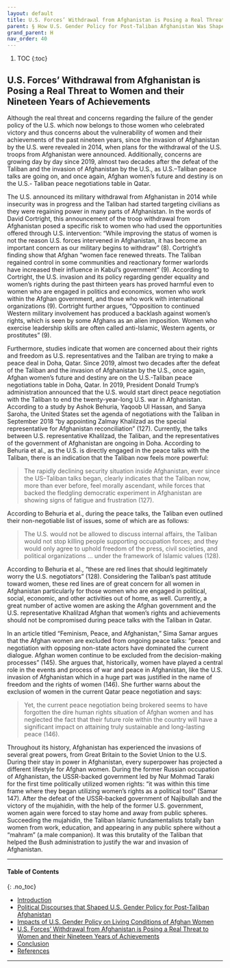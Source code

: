 ```yaml
---
layout: default
title: U.S. Forces’ Withdrawal from Afghanistan is Posing a Real Threat to Women and their Nineteen Years of Achievements 
parent: § How U.S. Gender Policy for Post-Taliban Afghanistan Was Shaped  
grand_parent: H 
nav_order: 40 
---
```

<style>
.dont-break-out {
  /* These are technically the same, but use both */
  overflow-wrap: break-word;
  word-wrap: break-word;

     -ms-word-break: break-all;
  /* This is the dangerous one in WebKit, as it breaks things wherever */
  word-break: break-all;
  /* Instead use this non-standard one: */
  word-break: break-word;
}

.youtube-container {
    position: relative;
    width: 100%;
    height: 0;
    padding-bottom: 56.25%;
}
.youtube-video {
    position: absolute;
    top: 0;
    left: 0;
    width: 100%;
    height: 100%;
}

</style>

<div class="dont-break-out" markdown="1">

1. TOC
{:toc}

## U.S. Forces’ Withdrawal from Afghanistan is Posing a Real Threat to Women and their Nineteen Years of Achievements
Although the real threat and concerns regarding the failure of the gender policy of the U.S. which now belongs to those women who celebrated victory and thus concerns about the vulnerability of women and their achievements of the past nineteen years, since the invasion of Afghanistan by the U.S. were revealed in 2014, when plans for the withdrawal of the U.S. troops from Afghanistan were announced. Additionally, concerns are growing day by day since 2019, almost two decades after the defeat of the Taliban and the invasion of Afghanistan by the U.S., as U.S.–Taliban peace talks are going on, and once again, Afghan women’s future and destiny is on the U.S.- Taliban peace negotiations table in Qatar.

The U.S. announced its military withdrawal from Afghanistan in 2014 while insecurity was in progress and the Taliban had started targeting civilians as they were regaining power in many parts of Afghanistan. In the words of David Cortright, this announcement of the troop withdrawal from Afghanistan posed a specific risk to women who had used the opportunities offered through U.S. intervention: “While improving the status of women is not the reason U.S. forces intervened in Afghanistan, it has become an important concern as our military begins to withdraw” (8). Cortright’s finding show that Afghan “women face renewed threats. The Taliban regained control in some communities and reactionary former warlords have increased their influence in Kabul’s government” (9). According to Cortright, the U.S. invasion and its policy regarding gender equality and women’s rights during the past thirteen years has proved harmful even to women who are engaged in politics and economics, women who work within the Afghan government, and those who work with international organizations (9). Cortright further argues, “Opposition to continued Western military involvement has produced a backlash against women’s rights, which is seen by some Afghans as an alien imposition. Women who exercise leadership skills are often called anti-Islamic, Western agents, or prostitutes” (9).

Furthermore, studies indicate that women are concerned about their rights and freedom as U.S. representatives and the Taliban are trying to make a peace deal in Doha, Qatar. Since 2019, almost two decades after the defeat of the Taliban and the invasion of Afghanistan by the U.S., once again, Afghan women’s future and destiny are on the U.S.-Taliban peace negotiations table in Doha, Qatar. In 2019, President Donald Trump’s administration announced that the U.S. would start direct peace negotiation with the Taliban to end the twenty-year-long U.S. war in Afghanistan. According to a study by Ashok Behuria, Yaqoob Ul Hassan, and Sanya Saroha, the United States set the agenda of negotiations with the Taliban in September 2018 “by appointing Zalmay Khalilzad as the special representative for Afghanistan reconciliation” (127). Currently, the talks between U.S. representative Khalilzad, the Taliban, and the representatives of the government of Afghanistan are ongoing in Doha. According to Behuria et al., as the U.S. is directly engaged in the peace talks with the Taliban, there is an indication that the Taliban now feels more powerful:

> The rapidly declining security situation inside Afghanistan, ever since the US–Taliban talks began, clearly indicates that the Taliban now, more than ever before, feel morally ascendant, while forces that backed the fledgling democratic experiment in Afghanistan are showing signs of fatigue and frustration (127).

According to Behuria et al., during the peace talks, the Taliban even outlined their non-negotiable list of issues, some of which are as follows:

> The U.S. would not be allowed to discuss internal affairs, the Taliban would not stop killing people supporting occupation forces; and they would only agree to uphold freedom of the press, civil societies, and political organizations … under the framework of Islamic values (128).

According to Behuria et al., “these are red lines that should legitimately worry the U.S. negotiators” (128). Considering the Taliban’s past attitude toward women, these red lines are of great concern for all women in Afghanistan particularly for those women who are engaged in political, social, economic, and other activities out of home, as well. Currently, a great number of active women are asking the Afghan government and the U.S. representative Khalilzad Afghan that women’s rights and achievements should not be compromised during peace talks with the Taliban in Qatar.

In an article titled “Feminism, Peace, and Afghanistan,” Sima Samar argues that the Afghan women are excluded from ongoing peace talks: “peace and negotiation with opposing non-state actors have dominated the current dialogue. Afghan women continue to be excluded from the decision-making processes” (145). She argues that, historically, women have played a central role in the events and process of war and peace in Afghanistan, like the U.S. invasion of Afghanistan which in a huge part was justified in the name of freedom and the rights of women (146). She further warns about the exclusion of women in the current Qatar peace negotiation and says:

> Yet, the current peace negotiation being brokered seems to have forgotten the dire human rights situation of Afghan women and has neglected the fact that their future role within the country will have a significant impact on attaining truly sustainable and long-lasting peace (146).

Throughout its history, Afghanistan has experienced the invasions of several great powers, from Great Britain to the Soviet Union to the U.S. During their stay in power in Afghanistan, every superpower has projected a different lifestyle for Afghan women. During the former Russian occupation of Afghanistan, the USSR-backed government led by Nur Mohmad Taraki for the first time politically utilized women rights: “it was within this time frame where they began utilizing women’s rights as a political tool” (Samar 147). After the defeat of the USSR-backed government of Najibullah and the victory of the mujahidin, with the help of the former U.S. government, women again were forced to stay home and away from public spheres. Succeeding the mujahidin, the Taliban Islamic fundamentalists totally ban women from work, education, and appearing in any public sphere without a “mahram” (a male companion). It was this brutality of the Taliban that helped the Bush administration to justify the war and invasion of Afghanistan.

***

#### Table of Contents
{: .no_toc}

<ul><li> <a href="/docs/H/How-U.S.-Gender-Policy-for-Post-Taliban-Afghanistan-Was-Shaped-1/">Introduction</a></li><li> <a href="/docs/H/How-U.S.-Gender-Policy-for-Post-Taliban-Afghanistan-Was-Shaped-2/">Political Discourses that Shaped U.S. Gender Policy for Post-Taliban Afghanistan</a></li><li> <a href="/docs/H/How-U.S.-Gender-Policy-for-Post-Taliban-Afghanistan-Was-Shaped-3/">Impacts of U.S. Gender Policy on Living Conditions of Afghan Women</a></li><li> <a href="/docs/H/How-U.S.-Gender-Policy-for-Post-Taliban-Afghanistan-Was-Shaped-4/">U.S. Forces’ Withdrawal from Afghanistan is Posing a Real Threat to Women and their Nineteen Years of Achievements</a></li><li> <a href="/docs/H/How-U.S.-Gender-Policy-for-Post-Taliban-Afghanistan-Was-Shaped-5/">Conclusion</a></li><li> <a href="/docs/H/How-U.S.-Gender-Policy-for-Post-Taliban-Afghanistan-Was-Shaped-6/">References</a></li></ul>

***

</div>
